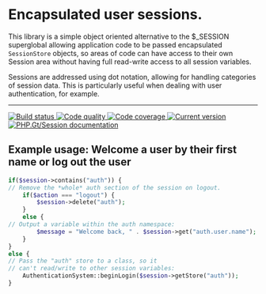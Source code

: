 # Encapsulated user sessions.

This library is a simple object oriented alternative to the $_SESSION superglobal allowing application code to be passed encapsulated `SessionStore` objects, so areas of code can have access to their own Session area without having full read-write access to all session variables.

Sessions are addressed using dot notation, allowing for handling categories of session data. This is particularly useful when dealing with user authentication, for example.

***

<a href="https://circleci.com/gh/PhpGt/Session" target="_blank">
	<img src="https://badge.status.php.gt/session-build.svg" alt="Build status" />
</a>
<a href="https://scrutinizer-ci.com/g/PhpGt/Session" target="_blank">
	<img src="https://badge.status.php.gt/session-quality.svg" alt="Code quality" />
</a>
<a href="https://scrutinizer-ci.com/g/PhpGt/Session" target="_blank">
	<img src="https://badge.status.php.gt/session-coverage.svg" alt="Code coverage" />
</a>
<a href="https://packagist.org/packages/PhpGt/Session" target="_blank">
	<img src="https://badge.status.php.gt/session-version.svg" alt="Current version" />
</a>
<a href="http://www.php.gt/session" target="_blank">
	<img src="https://badge.status.php.gt/session-docs.svg" alt="PHP.Gt/Session documentation" />
</a>

## Example usage: Welcome a user by their first name or log out the user

```php
if($session->contains("auth")) {
// Remove the *whole* auth section of the session on logout.
	if($action === "logout") {
		$session->delete("auth");
	}
	else {
// Output a variable within the auth namespace:
		$message = "Welcome back, " . $session->get("auth.user.name");
	}
}
else {
// Pass the "auth" store to a class, so it 
// can't read/write to other session variables:
	AuthenticationSystem::beginLogin($session->getStore("auth"));
}
```
